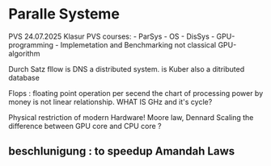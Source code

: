 # Paralle Systeme
PVS
24.07.2025 Klasur
PVS courses:
    - ParSys
    - OS
    - DisSys
    - GPU-programming
    - Implemetation and Benchmarking not classical GPU-algorithm

Durch Satz fllow
is DNS a distributed system.
is Kuber also a ditributed database 

Flops : floating point operation per secend 
the chart of processing power by money is not linear relationship.
WHAT IS GHz and it's cycle?

Physical restriction of modern Hardware!
Moore law, 
Dennard Scaling 
the difference between GPU core and CPU core ?

beschlunigung : to speedup 
Amandah Laws 
---



